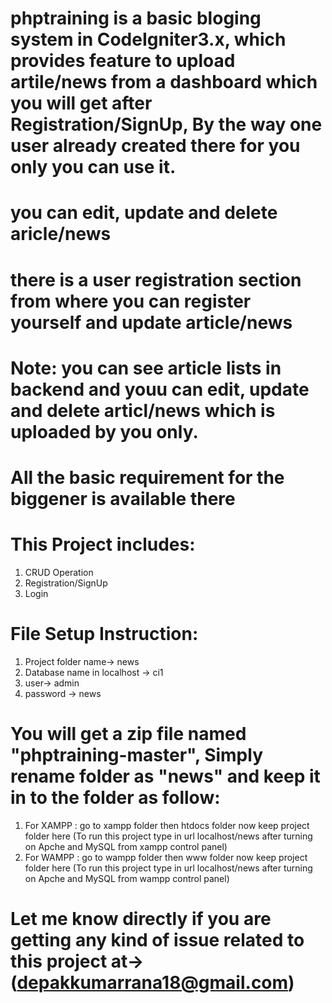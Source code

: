 # phptraining  is a basic bloging system in CodeIgniter3.x, which provides feature to upload artile/news from a dashboard which you will get after Registration/SignUp, By the way one user already created there for you only you can use it. 
# you can edit, update and delete aricle/news 
# there is a user registration section from where you can register yourself and update article/news 
# Note: you can see article lists in backend and youu can edit, update and delete articl/news which is uploaded by you only.
# All the basic requirement for the biggener is available there
# This Project includes:
  1) CRUD Operation 
  2) Registration/SignUp
  3) Login
# File Setup Instruction:
  1) Project folder name-> news
  2) Database name in localhost -> ci1
  3) user-> admin
  4) password -> news
# You will get a zip file named "phptraining-master", Simply rename folder as "news" and keep it in to the folder as follow:
  1) For XAMPP : go to xampp folder then htdocs folder now keep project folder here (To run this project type in url localhost/news after turning on Apche and MySQL from xampp control panel) 
  2) For WAMPP : go to wampp folder then www folder now keep project folder here (To run this project type in url localhost/news after turning on Apche and MySQL from wampp control panel) 
  
# Let me know directly if you are getting any kind of issue related to this project at->(depakkumarrana18@gmail.com)
